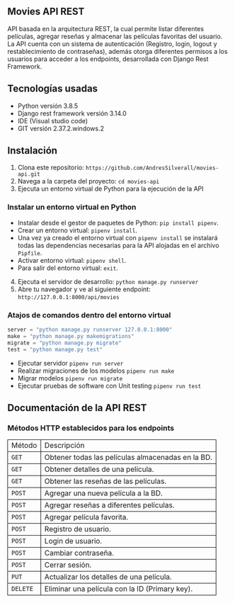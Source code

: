 ## Movies API REST

API basada en la arquitectura REST, la cual permite listar diferentes películas, agregar reseñas y almacenar las películas favoritas del usuario. La API cuenta con un sistema de autenticación (Registro, login, logout y restablecimiento de contraseñas), además otorga diferentes permisos a los usuarios para acceder a los endpoints, desarrollada con Django Rest Framework.


## Tecnologías usadas

- Python versión 3.8.5
- Django rest framework versión 3.14.0
- IDE (Visual studio code)
- GIT versión 2.37.2.windows.2


## Instalación

1. Clona este repositorio: `https://github.com/AndresSilverall/movies-api.git`
2. Navega a la carpeta del proyecto: `cd movies-api`
3. Ejecuta un entorno virtual de Python para la ejecución de la API


### Instalar un entorno virtual en Python 

- Instalar desde el gestor de paquetes de Python: `pip install pipenv`.
- Crear un entorno virtual: `pipenv install`.
- Una vez ya creado el entorno virtual con `pipenv install` se instalará todas las dependencias necesarias para la API alojadas en el archivo `Pipfile`.
- Activar entorno virtual: `pipenv shell`.
- Para salir del entorno virtual: `exit`.


4. Ejecuta el servidor de desarrollo: `python manage.py runserver`
5. Abre tu navegador y ve al siguiente endpoint: `http://127.0.0.1:8000/api/movies`


### Atajos de comandos dentro del entorno virtual

```python
server = "python manage.py runserver 127.0.0.1:8000"
make = "python manage.py makemigrations"
migrate = "python manage.py migrate"
test = "python manage.py test"

```

- Ejecutar servidor `pipenv run server`
- Realizar migraciones de los modelos `pipenv run make`
- Migrar modelos `pipenv run migrate`
- Ejecutar pruebas de software con Unit testing `pipenv run test`



## Documentación de la API REST

### Métodos HTTP establecidos para los endpoints

<table style="border-collapse: collapse; width: 100%;">
  <tr>
    <td style="border: 1px solid black;">Método</td>
    <td style="border: 1px solid black;">Descripción </td>
  </tr>
  <tr>
    <td style="border: 1px solid black;"><code>GET</code></td>
    <td style="border: 1px solid black;">Obtener todas las películas almacenadas en la BD.</td>
  </tr>
  <tr>
    <td style="border: 1px solid black;"><code>GET</code></td>
    <td style="border: 1px solid black;">Obtener detalles de una película.</td>
  </tr>
    <tr>
    <td style="border: 1px solid black;"><code>GET</code></td>
    <td style="border: 1px solid black;">Obtener las reseñas de las películas.</td>
  </tr>
  <tr>
    <td style="border: 1px solid black;"><code>POST</code></td>
    <td style="border: 1px solid black;">Agregar una nueva película a la BD.</td>
  </tr>
    <tr>
    <td style="border: 1px solid black;"><code>POST</code></td>
    <td style="border: 1px solid black;">Agregar reseñas a diferentes películas.</td>
  </tr>
      <tr>
    <td style="border: 1px solid black;"><code>POST</code></td>
    <td style="border: 1px solid black;">Agregar película favorita.</td>
  </tr>
  <tr>
    <td style="border: 1px solid black;"><code>POST</code></td>
    <td style="border: 1px solid black;">Registro de usuario.</td>
  </tr>
  <tr>
    <td style="border: 1px solid black;"><code>POST</code></td>
    <td style="border: 1px solid black;">Login de usuario.</td>
  </tr>
    <tr>
    <td style="border: 1px solid black;"><code>POST</code></td>
    <td style="border: 1px solid black;">Cambiar contraseña.</td>
  </tr>
      <tr>
    <td style="border: 1px solid black;"><code>POST</code></td>
    <td style="border: 1px solid black;">Cerrar sesión.</td>
  </tr>
  <tr>
    <td style="border: 1px solid black;"><code>PUT</code></td>
    <td style="border: 1px solid black;">Actualizar los detalles de una película.</td>
  </tr>
  <tr>
    <td style="border: 1px solid black;"><code>DELETE</code></td>
    <td style="border: 1px solid black;">Eliminar una película con la ID (Primary key).</td>
  </tr>
 
